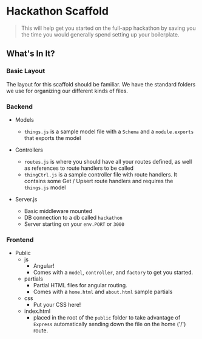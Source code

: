 # Hackathon Scaffold
> This will help get you started on the full-app hackathon by saving you the time you would generally spend setting up your boilerplate.

## What's In It?

### Basic Layout
The layout for this scaffold should be familiar.  We have the standard folders we use for organizing our different kinds of files.

### Backend
- Models
    - `things.js` is a sample model file with a `Schema` and a `module.exports` that exports the model
- Controllers
    - `routes.js` is where you should have all your routes defined, as well as references to route handlers to be called
    - `thingCtrl.js` is a sample controller file with route handlers.  It contains some Get / Upsert route handlers and requires the `things.js` model


- Server.js
    - Basic middleware mounted
    - DB connection to a db called `hackathon`
    - Server starting on your `env.PORT` or `3000`

### Frontend
- Public
    - js
        - Angular!
        - Comes with a `model`, `controller`, and `factory` to get you started.
    - partials
        - Partial HTML files for angular routing.
        - Comes with a `home.html` and `about.html` sample partials
    - css
        - Put your CSS here!
    - index.html
        - placed in the root of the `public` folder to take advantage of `Express` automatically sending down the file on the home ('/') route.